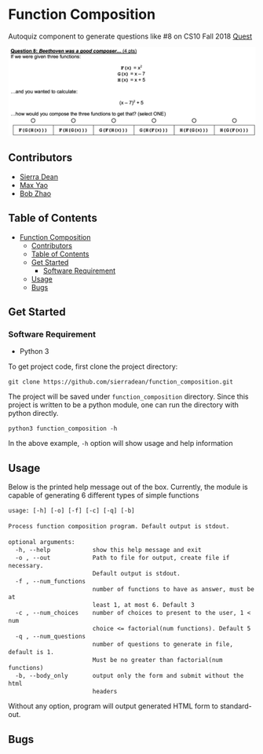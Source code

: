# Function Composition

Autoquiz component to generate questions like #8 on CS10 Fall 2018 [Quest](http://cs10.org/fa19/exams/quest/2018Fa/exam.pdf)

![Question Example](assets/images/example_question.png)

## Contributors

- [Sierra Dean](https://github.com/sierradean)
- [Max Yao](https://github.com/bojinyao)
- [Bob Zhao](https://github.com/honglizhaobob)

## Table of Contents

- [Function Composition](#function-composition)
  - [Contributors](#contributors)
  - [Table of Contents](#table-of-contents)
  - [Get Started](#get-started)
    - [Software Requirement](#software-requirement)
  - [Usage](#usage)
  - [Bugs](#bugs)
  
## Get Started

### Software Requirement

- Python 3

To get project code, first clone the project directory:

```shell
git clone https://github.com/sierradean/function_composition.git
```

The project will be saved under `function_composition` directory. Since this project is written to be a python module, one can run the directory with python directly.

```shell
python3 function_composition -h
```

In the above example, `-h` option will show usage and help information

## Usage

Below is the printed help message out of the box. Currently, the module is capable of generating 6 different types of simple functions

```text
usage: [-h] [-o] [-f] [-c] [-q] [-b]

Process function composition program. Default output is stdout.

optional arguments:
  -h, --help            show this help message and exit
  -o , --out            Path to file for output, create file if necessary.
                        Default output is stdout.
  -f , --num_functions
                        number of functions to have as answer, must be at
                        least 1, at most 6. Default 3
  -c , --num_choices    number of choices to present to the user, 1 < num
                        choice <= factorial(num functions). Default 5
  -q , --num_questions
                        number of questions to generate in file, default is 1.
                        Must be no greater than factorial(num functions)
  -b, --body_only       output only the form and submit without the html
                        headers
```

Without any option, program will output generated HTML form to standard-out.

## Bugs
